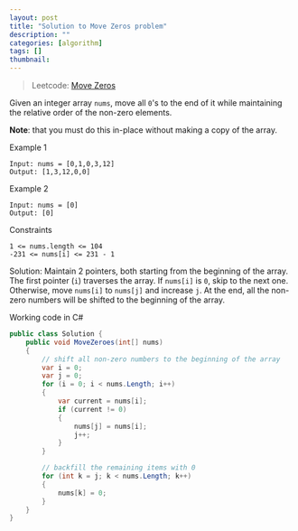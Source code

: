 ```yaml
---
layout: post
title: "Solution to Move Zeros problem"
description: ""
categories: [algorithm]
tags: []
thumbnail:
---
```


> Leetcode: [Move Zeros](https://leetcode.com/problems/move-zeroes/ )

Given an integer array `nums`, move all `0`'s to the end of it while maintaining the relative order of the non-zero elements.

**Note**: that you must do this in-place without making a copy of the array.

Example 1
```
Input: nums = [0,1,0,3,12]
Output: [1,3,12,0,0]
```

Example 2
```
Input: nums = [0]
Output: [0]
```

Constraints
```
1 <= nums.length <= 104
-231 <= nums[i] <= 231 - 1
```

<!-- more -->

Solution: Maintain 2 pointers, both starting from the beginning of the array. The first pointer
(`i`) traverses the array. If `nums[i]` is `0`, skip to the next one. Otherwise, move `nums[i]` to
`nums[j]` and increase `j`. At the end, all the non-zero numbers will be shifted to the beginning
of the array.

Working code in C#

```csharp
public class Solution {
    public void MoveZeroes(int[] nums)
    {
        // shift all non-zero numbers to the beginning of the array
        var i = 0;
        var j = 0;
        for (i = 0; i < nums.Length; i++)
        {
            var current = nums[i];
            if (current != 0)
            {
                nums[j] = nums[i];
                j++;
            }
        }

        // backfill the remaining items with 0
        for (int k = j; k < nums.Length; k++)
        {
            nums[k] = 0;
        }
    }
}
```
